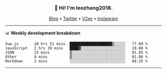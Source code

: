 <h3 align="center">👋 Hi! I'm leozhang2018.</h3>
<p align="center">
  <a href="https://code.leozhang2018.me">Blog</a> •
  <a href="https://twitter.com/leozhang2018">Twitter</a> •
  <a href="https://www.v2ex.com/member/leozhang">V2ex</a> •
  <a href="https://www.instagram.com/leozhanghere">Instagram</a>
</p>

-------

📊 **Weekly development breakdown**
<!--START_SECTION:waka-->
```text
Vue.js       10 hrs 51 mins  ███████████████████▒░░░░░   77.69 % 
JavaScript   2 hrs 39 mins   ████▓░░░░░░░░░░░░░░░░░░░░   19.08 % 
JSON         15 mins         ▒░░░░░░░░░░░░░░░░░░░░░░░░   01.85 % 
Other        8 mins          ▒░░░░░░░░░░░░░░░░░░░░░░░░   01.06 % 
Markdown     2 mins          ░░░░░░░░░░░░░░░░░░░░░░░░░   00.25 % 
```
<!--END_SECTION:waka-->
-------
